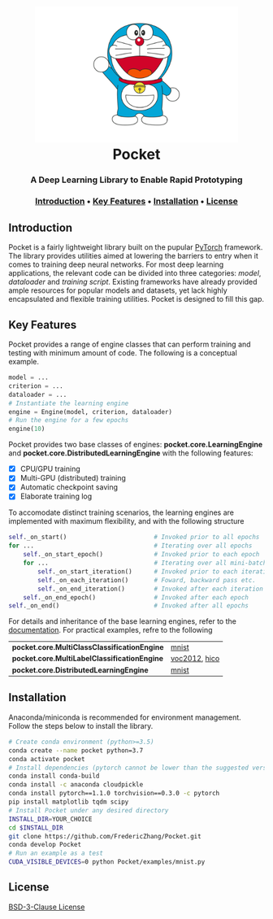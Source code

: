 <h1 align="center">
  <br>
  <img src="./misc/doraemon.png" alt="doraemon" width="400" />
  <br>
  Pocket
  <br>
</h1>

<h3 align="center">A Deep Learning Library to Enable Rapid Prototyping<h3>

<p align="center">
  <a href="#introduction">Introduction</a> •
  <a href="#key-features">Key Features</a> •
  <a href="#installation">Installation</a> •
  <a href="#license">License</a>
</p>

## Introduction

Pocket is a fairly lightweight library built on the pupular [PyTorch](https://pytorch.org/) framework. The library provides utilities aimed at lowering the barriers to entry when it comes to training deep neural networks. For most deep learning applications, the relevant code can be divided into three categories: _model_, _dataloader_ and _training script_. Existing frameworks have already provided ample resources for popular models and datasets, yet lack highly encapsulated and flexible training utilities. Pocket is designed to fill this gap.

## Key Features

Pocket provides a range of engine classes that can perform training and testing with minimum amount of code. The following is a conceptual example.
```python
model = ...
criterion = ...
dataloader = ...
# Instantiate the learning engine
engine = Engine(model, criterion, dataloader)
# Run the engine for a few epochs
engine(10)
```

Pocket provides two base classes of engines: __pocket.core.LearningEngine__ and __pocket.core.DistributedLearningEngine__ with the following features:
- [x] CPU/GPU training
- [x] Multi-GPU (distributed) training
- [x] Automatic checkpoint saving
- [x] Elaborate training log

To accomodate distinct training scenarios, the learning engines are implemented with maximum flexibility, and with the following structure
```python
self._on_start()                        # Invoked prior to all epochs
for ...                                 # Iterating over all epochs
    self._on_start_epoch()              # Invoked prior to each epoch
    for ...                             # Iterating over all mini-batches
        self._on_start_iteration()      # Invoked prior to each iteration
        self._on_each_iteration()       # Foward, backward pass etc.
        self._on_end_iteration()        # Invoked after each iteration
    self._on_end_epoch()                # Invoked after each epoch
self._on_end()                          # Invoked after all epochs
```
For details and inheritance of the base learning engines, refer to the [documentation](./pocket/core/README.md). For practical examples, refre to the following

<table class="table">
	<tr>
		<td><span style="font-weight:bold">pocket.core.MultiClassClassificationEngine</span></td>
		<td><a href="./examples/mnist.py">mnist</a></td>
	</tr>
	<tr>
		<td><span style="font-weight:bold">pocket.core.MultiLabelClassificationEngine</span></td>
		<td><a href="./examples/voc2012.py">voc2012</a>, <a href="./examples/hicodet.py">hico</a></td>
	</tr>
	<tr>
		<td><span style="font-weight:bold">pocket.core.DistributedLearningEngine</span></td>
		<td><a href="./examples/distributed/mnist.py">mnist</a></td>
	</tr>
</table>

## Installation

Anaconda/miniconda is recommended for environment management. Follow the steps below to install the library.

```bash
# Create conda environment (python>=3.5)
conda create --name pocket python=3.7
conda activate pocket
# Install dependencies (pytorch cannot be lower than the suggested version)
conda install conda-build
conda install -c anaconda cloudpickle
conda install pytorch==1.1.0 torchvision==0.3.0 -c pytorch
pip install matplotlib tqdm scipy
# Install Pocket under any desired directory
INSTALL_DIR=YOUR_CHOICE
cd $INSTALL_DIR
git clone https://github.com/FredericZhang/Pocket.git
conda develop Pocket
# Run an example as a test
CUDA_VISIBLE_DEVICES=0 python Pocket/examples/mnist.py
```

## License

[BSD-3-Clause License](./LICENSE)